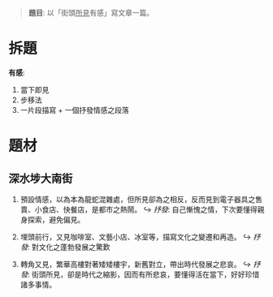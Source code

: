 > **題目**:
> 以「街頭<u>所見</u>有感」寫文章一篇。

# 拆題
**有感**:
1. 當下即見
2. 步移法
3. 一片段描寫 + 一個抒發情感之段落

# 題材
## 深水埗大南街
1. 預設情感，以為本為龍蛇混雜處，但所見卻為之相反，反而見到電子器具之售賣、小食店、快餐店，是都市之熱鬧。
   ↪ *抒發*: 自己慚愧之情，下次要懂得親身探索，避免偏見。

2. 埋頭前行，又見咖啡室、文藝小店、冰室等，描寫文化之變遷和再造。
   ↪ *抒發*: 對文化之蓬勃發展之驚歎

3. 轉角又見，繁華高樓對著矮矮樓宇，新舊對立，帶出時代發展之悲哀。
   ↪ *抒發*: 街頭所見，卻是時代之縮影，因而有所悲哀，要懂得活在當下，好好珍惜諸多事情。
